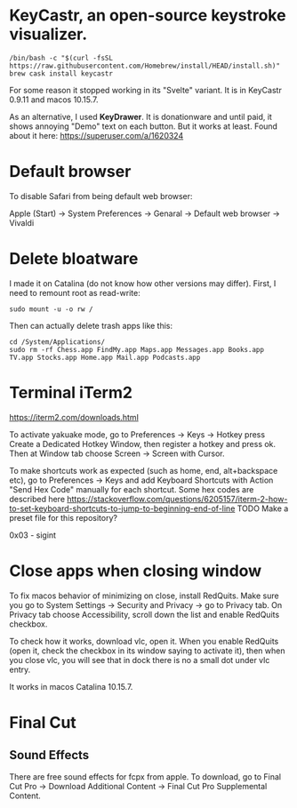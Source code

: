 # KeyCastr, an open-source keystroke visualizer.
```
/bin/bash -c "$(curl -fsSL https://raw.githubusercontent.com/Homebrew/install/HEAD/install.sh)"
brew cask install keycastr
```

For some reason it stopped working in its "Svelte" variant. It is in KeyCastr 0.9.11 and macos 10.15.7.

As an alternative, I used **KeyDrawer**. It is donationware and until paid, it shows annoying "Demo" text on each button. But it works at least. Found about it here: https://superuser.com/a/1620324

# Default browser
To disable Safari from being default web browser:

Apple (Start) -> System Preferences -> Genaral -> Default web browser -> Vivaldi

# Delete bloatware
I made it on Catalina (do not know how other versions may differ). First, I need to remount root as read-write:
```
sudo mount -u -o rw /
```

Then can actually delete trash apps like this:
```
cd /System/Applications/
sudo rm -rf Chess.app FindMy.app Maps.app Messages.app Books.app TV.app Stocks.app Home.app Mail.app Podcasts.app
```

# Terminal iTerm2
https://iterm2.com/downloads.html

To activate yakuake mode, go to Preferences -> Keys -> Hotkey press Create a Dedicated Hotkey Window, then register a hotkey and press ok. Then at Window tab choose Screen -> Screen with Cursor.

To make shortcuts work as expected (such as home, end, alt+backspace etc), go to Preferences -> Keys and add Keyboard Shortcuts with Action "Send Hex Code" manually for each shortcut. Some hex codes are described here
https://stackoverflow.com/questions/6205157/iterm-2-how-to-set-keyboard-shortcuts-to-jump-to-beginning-end-of-line
TODO Make a preset file for this repository?

0x03 - sigint

# Close apps when closing window

To fix macos behavior of minimizing on close, install RedQuits. Make sure you go to System Settings -> Security and Privacy -> go to Privacy tab. On Privacy tab choose Accessibility, scroll down the list and enable RedQuits checkbox.

To check how it works, download vlc, open it. When you enable RedQuits (open it, check the checkbox in its window saying to activate it), then when you close vlc, you will see that in dock there is no a small dot under vlc entry.

It works in macos Catalina 10.15.7.

# Final Cut
## Sound Effects
There are free sound effects for fcpx from apple. To download, go to Final Cut Pro -> Download Additional Content -> Final Cut Pro Supplemental Content.
